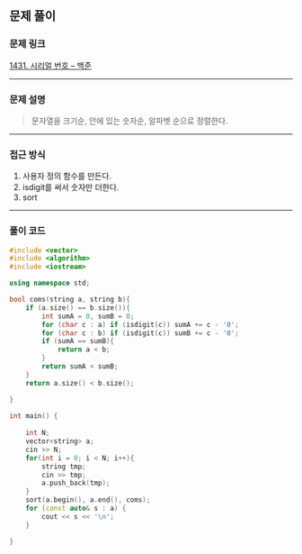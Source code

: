 ##  문제 풀이

###  문제 링크  
[1431. 시리얼 번호 – 백준](https://www.acmicpc.net/problem/1431)

---

###  문제 설명  
> 문자열을 크기순, 안에 있는 숫자순, 알파벳 순으로 정렬한다.
---

###  접근 방식  
1. 사용자 정의 함수를 만든다.
2. isdigit를 써서 숫자만 더한다.
3. sort
---

### 풀이 코드

```cpp
#include <vector>
#include <algorithm>
#include <iostream>

using namespace std;

bool coms(string a, string b){
    if (a.size() == b.size()){
        int sumA = 0, sumB = 0;
        for (char c : a) if (isdigit(c)) sumA += c - '0';
        for (char c : b) if (isdigit(c)) sumB += c - '0';
        if (sumA == sumB){
            return a < b;
        }
        return sumA < sumB;
    }
    return a.size() < b.size();

}
  
int main() {
    
    int N;
    vector<string> a;
    cin >> N;
    for(int i = 0; i < N; i++){
        string tmp;
        cin >> tmp;
        a.push_back(tmp);
    }
    sort(a.begin(), a.end(), coms);
    for (const auto& s : a) {
        cout << s << '\n';
    }

}


```

